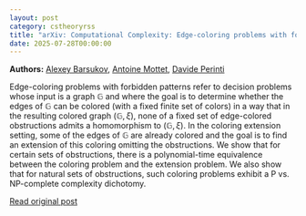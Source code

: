```yaml
---
layout: post
category: cstheoryrss
title: "arXiv: Computational Complexity: Edge-coloring problems with forbidden patterns and planted colors"
date: 2025-07-28T00:00:00
---
```


**Authors:** [Alexey Barsukov](https://dblp.uni-trier.de/search?q=Alexey+Barsukov), [Antoine Mottet](https://dblp.uni-trier.de/search?q=Antoine+Mottet), [Davide Perinti](https://dblp.uni-trier.de/search?q=Davide+Perinti)

Edge-coloring problems with forbidden patterns refer to decision problems
whose input is a graph $\mathbb G$ and where the goal is to determine whether
the edges of $\mathbb G$ can be colored (with a fixed finite set of colors) in
a way that in the resulting colored graph $(\mathbb G, \xi)$, none of a fixed
set of edge-colored obstructions admits a homomorphism to $(\mathbb G, \xi)$.
In the coloring extension setting, some of the edges of $\mathbb G$ are already
colored and the goal is to find an extension of this coloring omitting the
obstructions. We show that for certain sets of obstructions, there is a
polynomial-time equivalence between the coloring problem and the extension
problem. We also show that for natural sets of obstructions, such coloring
problems exhibit a P vs. NP-complete complexity dichotomy.

[Read original post](http://arxiv.org/abs/2507.19000v1)
